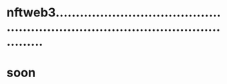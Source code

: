 # nftweb3.......................................................................................................
# soon
